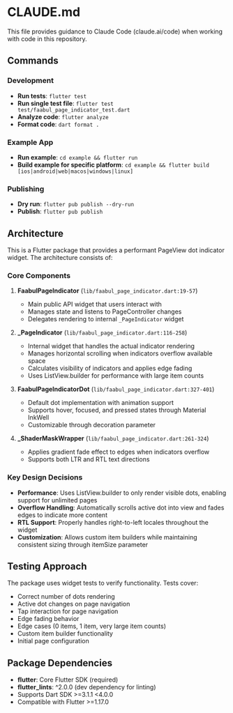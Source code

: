 # CLAUDE.md

This file provides guidance to Claude Code (claude.ai/code) when working with code in this repository.

## Commands

### Development
- **Run tests**: `flutter test`
- **Run single test file**: `flutter test test/faabul_page_indicator_test.dart`
- **Analyze code**: `flutter analyze`
- **Format code**: `dart format .`

### Example App
- **Run example**: `cd example && flutter run`
- **Build example for specific platform**: `cd example && flutter build [ios|android|web|macos|windows|linux]`

### Publishing
- **Dry run**: `flutter pub publish --dry-run`
- **Publish**: `flutter pub publish`

## Architecture

This is a Flutter package that provides a performant PageView dot indicator widget. The architecture consists of:

### Core Components

1. **FaabulPageIndicator** (`lib/faabul_page_indicator.dart:19-57`)
   - Main public API widget that users interact with
   - Manages state and listens to PageController changes
   - Delegates rendering to internal `_PageIndicator` widget

2. **_PageIndicator** (`lib/faabul_page_indicator.dart:116-258`)
   - Internal widget that handles the actual indicator rendering
   - Manages horizontal scrolling when indicators overflow available space
   - Calculates visibility of indicators and applies edge fading
   - Uses ListView.builder for performance with large item counts

3. **FaabulPageIndicatorDot** (`lib/faabul_page_indicator.dart:327-401`)
   - Default dot implementation with animation support
   - Supports hover, focused, and pressed states through Material InkWell
   - Customizable through decoration parameter

4. **_ShaderMaskWrapper** (`lib/faabul_page_indicator.dart:261-324`)
   - Applies gradient fade effect to edges when indicators overflow
   - Supports both LTR and RTL text directions

### Key Design Decisions

- **Performance**: Uses ListView.builder to only render visible dots, enabling support for unlimited pages
- **Overflow Handling**: Automatically scrolls active dot into view and fades edges to indicate more content
- **RTL Support**: Properly handles right-to-left locales throughout the widget
- **Customization**: Allows custom item builders while maintaining consistent sizing through itemSize parameter

## Testing Approach

The package uses widget tests to verify functionality. Tests cover:
- Correct number of dots rendering
- Active dot changes on page navigation
- Tap interaction for page navigation
- Edge fading behavior
- Edge cases (0 items, 1 item, very large item counts)
- Custom item builder functionality
- Initial page configuration

## Package Dependencies

- **flutter**: Core Flutter SDK (required)
- **flutter_lints**: ^2.0.0 (dev dependency for linting)
- Supports Dart SDK >=3.1.1 <4.0.0
- Compatible with Flutter >=1.17.0